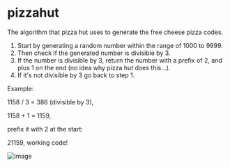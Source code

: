# pizzahut
The algorithm that pizza hut uses to generate the free cheese pizza codes.


1. Start by generating a random number within the range of 1000 to 9999.
2. Then check if the generated number is divisible by 3.
3. If the number is divisible by 3, return the number with a prefix of 2, and plus 1 on the end (no idea why pizza hut does this...).
4. If it's not divisible by 3 go back to step 1.

Example:

1158 / 3 = 386 (divisible by 3),

1158 + 1 = 1159,

prefix it with 2 at the start:

21159, working code!

![image](https://github.com/sa-g-e/pizzahut/assets/58725288/bb54b70b-b2bd-4f10-bf7f-885e833b1463)
